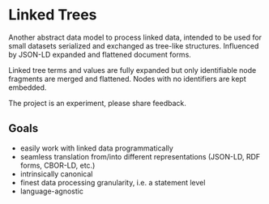 # Linked Trees

Another abstract data model to process linked data, intended to be used for small datasets serialized and exchanged as tree-like structures. Influenced by JSON-LD expanded and flattened document forms.

Linked tree terms and values are fully expanded but only identifiable node fragments are merged and flattened. Nodes with no identifiers are kept embedded.

The project is an experiment, please share feedback.

## Goals

* easily work with linked data programmatically  
* seamless translation from/into different representations (JSON-LD, RDF forms, CBOR-LD, etc.)
* intrinsically canonical
* finest data processing granularity, i.e. a statement level
* language-agnostic
